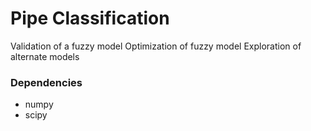 # Pipe Classification

Validation of a fuzzy model
Optimization of fuzzy model
Exploration of alternate models

### Dependencies

 - numpy
 - scipy
